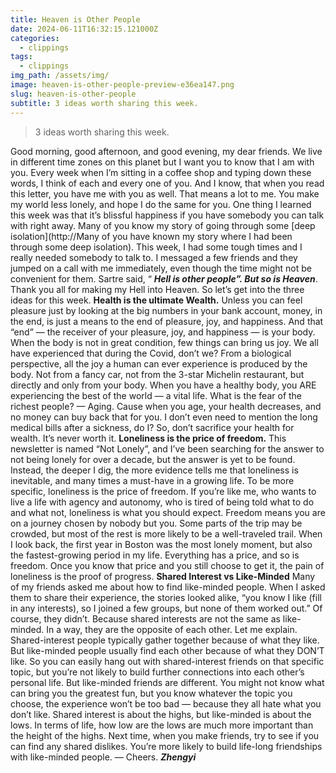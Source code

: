 ```yaml
---
title: Heaven is Other People
date: 2024-06-11T16:32:15.121000Z
categories:
  - clippings
tags:
  - clippings
img_path: /assets/img/
image: heaven-is-other-people-preview-e36ea147.png
slug: heaven-is-other-people
subtitle: 3 ideas worth sharing this week.
---
```


> 3 ideas worth sharing this week.

Good morning, good afternoon, and good evening, my dear friends.
We live in different time zones on this planet but I want you to know that I am with you. Every week when I’m sitting in a coffee shop and typing down these words, I think of each and every one of you. And I know, that when you read this letter, you have me with you as well. That means a lot to me. You make my world less lonely, and hope I do the same for you.
One thing I learned this week was that it’s blissful happiness if you have somebody you can talk with right away. 
Many of you know my story of going through some [deep isolation](http://Many of you have known my story where I had been through some deep isolation). This week, I had some tough times and I really needed somebody to talk to. I messaged a few friends and they jumped on a call with me immediately, even though the time might not be convenient for them. 
Sartre said, “ _**Hell is other people”. But so is Heaven**_. Thank you all for making my Hell into Heaven.
So let’s get into the three ideas for this week.
**Health is the ultimate Wealth.**
Unless you can feel pleasure just by looking at the big numbers in your bank account, money, in the end, is just a means to the end of pleasure, joy, and happiness.
And that “end” — the receiver of your pleasure, joy, and happiness — is your body. When the body is not in great condition, few things can bring us joy. We all have experienced that during the Covid, don’t we? 
From a biological perspective, all the joy a human can ever experience is produced by the body. Not from a fancy car, not from the 3-star Michelin restaurant, but directly and only from your body. When you have a healthy body, you ARE experiencing the best of the world — a vital life. 
What is the fear of the richest people? — Aging. Cause when you age, your health decreases, and no money can buy back that for you.
I don’t even need to mention the long medical bills after a sickness, do I?
So, don’t sacrifice your health for wealth. It’s never worth it.
**Loneliness is the price of freedom.**
This newsletter is named “Not Lonely”, and I’ve been searching for the answer to not being lonely for over a decade, but the answer is yet to be found.
Instead, the deeper I dig, the more evidence tells me that loneliness is inevitable, and many times a must-have in a growing life.
To be more specific, loneliness is the price of freedom.
If you’re like me, who wants to live a life with agency and autonomy, who is tired of being told what to do and what not, loneliness is what you should expect.
Freedom means you are on a journey chosen by nobody but you. Some parts of the trip may be crowded, but most of the rest is more likely to be a well-traveled trail. 
When I look back, the first year in Boston was the most lonely moment, but also the fastest-growing period in my life. 
Everything has a price, and so is freedom. Once you know that price and you still choose to get it, the pain of loneliness is the proof of progress.
**Shared Interest vs Like-Minded**
Many of my friends asked me about how to find like-minded people. When I asked them to share their experience, the stories looked alike, “you know I like (fill in any interests), so I joined a few groups, but none of them worked out.”
Of course, they didn’t.
Because shared interests are not the same as like-minded. In a way, they are the opposite of each other. Let me explain.
Shared-interest people typically gather together because of what they like. But like-minded people usually find each other because of what they DON’T like.
So you can easily hang out with shared-interest friends on that specific topic, but you’re not likely to build further connections into each other’s personal life.
But like-minded friends are different. You might not know what can bring you the greatest fun, but you know whatever the topic you choose, the experience won’t be too bad — because they all hate what you don’t like.
Shared interest is about the highs, but like-minded is about the lows. In terms of life, how low are the lows are much more important than the height of the highs.
Next time, when you make friends, try to see if you can find any shared dislikes. You’re more likely to build life-long friendships with like-minded people.
—
Cheers.
_**Zhengyi**_
